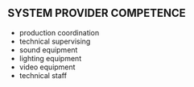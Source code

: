 ## SYSTEM PROVIDER COMPETENCE

+ production coordination
+ technical supervising
+ sound equipment
+ lighting equipment
+ video equipment
+ technical staff